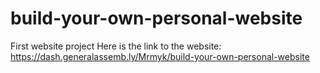 # build-your-own-personal-website
First website project
Here is the link to the website:
https://dash.generalassemb.ly/Mrmyk/build-your-own-personal-website
